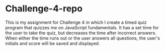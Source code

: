 # Challenge-4-repo
This is my assignment for Challenge 4 in which I create a timed quiz program that quizzes me on JavaScript fundamentals. It has a set time for the user to take the quiz, but decreases the time after incorrect answers. When either the time runs out or the user answers all questions, the user's initials and score will be saved and displayed.